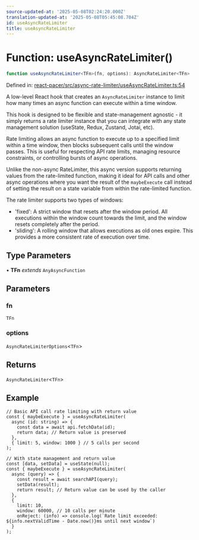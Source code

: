 ```yaml
---
source-updated-at: '2025-05-08T02:24:20.000Z'
translation-updated-at: '2025-05-08T05:45:08.704Z'
id: useAsyncRateLimiter
title: useAsyncRateLimiter
---
```


<!-- DO NOT EDIT: this page is autogenerated from the type comments -->

# Function: useAsyncRateLimiter()

```ts
function useAsyncRateLimiter<TFn>(fn, options): AsyncRateLimiter<TFn>
```

Defined in: [react-pacer/src/async-rate-limiter/useAsyncRateLimiter.ts:54](https://github.com/TanStack/pacer/blob/main/packages/react-pacer/src/async-rate-limiter/useAsyncRateLimiter.ts#L54)

A low-level React hook that creates an `AsyncRateLimiter` instance to limit how many times an async function can execute within a time window.

This hook is designed to be flexible and state-management agnostic - it simply returns a rate limiter instance that
you can integrate with any state management solution (useState, Redux, Zustand, Jotai, etc).

Rate limiting allows an async function to execute up to a specified limit within a time window,
then blocks subsequent calls until the window passes. This is useful for respecting API rate limits,
managing resource constraints, or controlling bursts of async operations.

Unlike the non-async RateLimiter, this async version supports returning values from the rate-limited function,
making it ideal for API calls and other async operations where you want the result of the `maybeExecute` call
instead of setting the result on a state variable from within the rate-limited function.

The rate limiter supports two types of windows:
- 'fixed': A strict window that resets after the window period. All executions within the window count
  towards the limit, and the window resets completely after the period.
- 'sliding': A rolling window that allows executions as old ones expire. This provides a more
  consistent rate of execution over time.

## Type Parameters

• **TFn** *extends* `AnyAsyncFunction`

## Parameters

### fn

`TFn`

### options

`AsyncRateLimiterOptions`\<`TFn`\>

## Returns

`AsyncRateLimiter`\<`TFn`\>

## Example

```tsx
// Basic API call rate limiting with return value
const { maybeExecute } = useAsyncRateLimiter(
  async (id: string) => {
    const data = await api.fetchData(id);
    return data; // Return value is preserved
  },
  { limit: 5, window: 1000 } // 5 calls per second
);

// With state management and return value
const [data, setData] = useState(null);
const { maybeExecute } = useAsyncRateLimiter(
  async (query) => {
    const result = await searchAPI(query);
    setData(result);
    return result; // Return value can be used by the caller
  },
  {
    limit: 10,
    window: 60000, // 10 calls per minute
    onReject: (info) => console.log(`Rate limit exceeded: ${info.nextValidTime - Date.now()}ms until next window`)
  }
);
```
